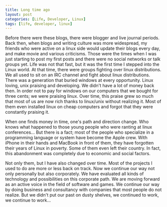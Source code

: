 ```yaml
---
title: Long time ago
layout: post
categories: [Life, Developer, Linux]
tags: [life, developer, linux]
---
```


Before there were these blogs, there were blogger and live journal periods. Back then, when blogs and writing culture was more widespread, my friends who were active on a linux side would update their blogs every day, and make movie and various criticisms. Those were the times when I was just starting to post my first posts and there were no social networks or talk groups yet. Life was not that fast, but it was the first time I stepped into the Linux world. At that time, there were groups fighting over linux distributions. We all used to sit on an IRC channel and fight about linux distributions. There was a generation that buried windows at every opportunity. Linux loving, unix praising and developing. We didn't have a lot of money back then. In order not to pay for windows on our computers that we bought for three cents; we were praising linux. Over time, this praise grew so much that most of us are now rich thanks to linux/unix without realizing it. Most of them even installed linux on cheap computers and forgot that they were constantly praising it. 

When one finds money in time, one's path and direction change. Who knows what happened to those young people who were ranting at linux conferences... But there is a fact; most of the people who specialize in a programming language or system have become the Apple crew. With iPhone in their hands and MacBook in front of them, they have forgotten their years of Linux in poverty. Some of them even left their country. In fact, this abandonment was completely due to economic and social factors. 

Not only them, but I have also changed over time. Most of the projects I used to do are more or less back on track. Now we continue our way not only personally but also corporately. We have evaluated all kinds of technology and possibilities on this corporate path. We are moving forward as an active voice in the field of software and games. We continue our way by doing business and consultancy with companies that most people do not realize. But we didn't put our past on dusty shelves, we continued to work, we continue to work...


